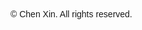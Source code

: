 <!DOCTYPE html>
<html lang="en">
<head>
  <meta charset="UTF-8">
  <meta name="viewport" content="width=device-width, initial-scale=1.0">
  <title>Chen Xin | Cellist, Composer & Music Producer</title>
  <meta name="description" content="Chen Xin is a classically trained cellist and music producer blending classical traditions with contemporary sounds. Explore his compositions, performances, and collaborations.">

  <link rel="icon" href="/favicon.ico" type="image/x-icon">

  <script src="https://cdn.tailwindcss.com"></script>
  <script>
    tailwind.config = {
      theme: {
        extend: {
          colors: {
            primary: '#3b82f6',
            secondary: '#8b5cf6'
          },
          borderRadius: {
            none: '0px',
            sm: '4px',
            DEFAULT: '8px',
            md: '12px',
            lg: '16px',
            xl: '20px',
            '2xl': '24px',
            '3xl': '32px',
            full: '9999px',
            button: '8px'
          }
        }
      },
      corePlugins: { preflight: false }
    }
  </script>

  <link rel="preconnect" href="https://fonts.googleapis.com">
  <link rel="preconnect" href="https://fonts.gstatic.com" crossorigin>
  <link href="https://fonts.googleapis.com/css2?family=Pacifico&family=Playfair+Display:wght@400;500;600;700&family=Poppins:wght@300;400;500;600&display=swap" rel="stylesheet">

  <link rel="stylesheet" href="https://cdnjs.cloudflare.com/ajax/libs/remixicon/4.6.0/remixicon.min.css">

  <style>
    :where([class^="ri-"])::before { content: "\f3c2"; }
    html { scroll-behavior: smooth; }
    body { font-family: 'Poppins', sans-serif; transition: background-color 0.3s, color 0.3s; }
    h1, h2, h3, h4, h5, h6 { font-family: 'Playfair Display', serif; }
    .fade-in { opacity: 0; transform: translateY(20px); transition: opacity 0.6s ease-out, transform 0.6s ease-out; }
    .fade-in.visible { opacity: 1; transform: translateY(0); }
    #backToTopBtn { display: none; position: fixed; bottom: 40px; right: 40px; z-index: 100; }
  </style>
</head>
<body class="bg-white dark:bg-gray-900 dark:text-white">

<!-- Hero Section -->
<section class="min-h-screen flex flex-col justify-center items-center text-center p-10 fade-in">
  <h1 class="text-5xl font-bold text-primary mb-6">Chen Xin</h1>
  <p class="text-lg text-gray-700 dark:text-gray-300">Cellist | Composer | Music Producer</p>
  <a href="#about" class="mt-8 inline-block px-6 py-3 bg-primary text-white rounded-full text-lg hover:scale-105 hover:shadow-lg transition">Learn More</a>
</section>

<!-- About Section -->
<section id="about" class="py-20 bg-gray-50 dark:bg-gray-800 fade-in">
  <div class="max-w-4xl mx-auto text-center">
    <h2 class="text-3xl font-bold mb-6">About Me</h2>
    <p class="text-gray-700 dark:text-gray-300 leading-relaxed">
      Chen Xin is a classically trained cellist and music producer who blends tradition and innovation. Starting music at age six on Gulangyu Island, China, he developed a unique connection to sound. After moving to the U.S., he distinguished himself as a principal cellist and competition winner. At Berklee College of Music, he expanded into jazz, blues, and rock, embracing improvisation and modern production techniques. Chen continues pushing artistic boundaries while balancing rigorous academic and professional achievements.
    </p>
  </div>
</section>

<!-- Skills Section -->
<section id="skills" class="py-20 fade-in">
  <div class="max-w-6xl mx-auto text-center">
    <h2 class="text-3xl font-bold mb-6">Skills</h2>
    <div class="grid grid-cols-1 md:grid-cols-3 gap-8 mt-10">
      <div><h3 class="text-xl font-semibold mb-2">Composition</h3><p>Creating original pieces across genres.</p></div>
      <div><h3 class="text-xl font-semibold mb-2">Arranging</h3><p>Adapting works for different ensembles.</p></div>
      <div><h3 class="text-xl font-semibold mb-2">Music Production</h3><p>Producing professional-quality music.</p></div>
      <div><h3 class="text-xl font-semibold mb-2">Commercial Music</h3><p>Scoring for ads and media projects.</p></div>
      <div><h3 class="text-xl font-semibold mb-2">String Writing</h3><p>Expertise in composing for strings.</p></div>
      <div><h3 class="text-xl font-semibold mb-2">Brass Writing</h3><p>Crafting powerful brass arrangements.</p></div>
    </div>
  </div>
</section>

<!-- Projects Section -->
<section id="projects" class="py-20 bg-gray-50 dark:bg-gray-800 fade-in">
  <div class="max-w-6xl mx-auto text-center">
    <h2 class="text-3xl font-bold mb-6">Projects</h2>
    <p class="text-gray-600 dark:text-gray-400 mb-10">Showcasing selected works through YouTube links.</p>
    <a href="https://youtube.com" target="_blank" class="inline-block px-6 py-3 bg-primary text-white rounded-full text-lg hover:scale-105 hover:shadow-lg transition">View Projects</a>
  </div>
</section>

<!-- Music Section -->
<section id="music" class="py-20 fade-in">
  <div class="max-w-6xl mx-auto text-center">
    <h2 class="text-3xl font-bold mb-6">Music</h2>
    <p class="text-gray-600 dark:text-gray-400 mb-10">Listen to Chen Xin's works on QQ Music.</p>
    <a href="https://y.qq.com" target="_blank" class="inline-block px-6 py-3 bg-primary text-white rounded-full text-lg hover:scale-105 hover:shadow-lg transition">Visit QQ Music</a>
  </div>
</section>

<!-- Contact Section -->
<section id="contact" class="py-20 bg-gray-50 dark:bg-gray-800 fade-in">
  <div class="max-w-4xl mx-auto text-center">
    <h2 class="text-3xl font-bold mb-6">Contact</h2>
    <p class="text-gray-600 dark:text-gray-400 mb-6">Feel free to reach out for collaborations or inquiries.</p>
    <p class="text-gray-700 dark:text-gray-300">Email: <a href="mailto:xinchencc22@gmail.com" class="text-primary hover:underline">xinchencc22@gmail.com</a></p>
    <p class="text-gray-700 dark:text-gray-300">Instagram: <a href="https://instagram.com/xinc_22" class="text-primary hover:underline">@xinc_22</a></p>
    <p class="text-gray-700 dark:text-gray-300">WeChat: ww1234wwwwwwwwwww</p>
  </div>
</section>

<!-- Back to Top Button -->
<button id="backToTopBtn" class="px-4 py-3 bg-primary text-white rounded-full hover:bg-blue-700">⬆️ Top</button>

<!-- Footer -->
<footer class="text-center py-8 text-gray-500 text-sm">
  © <span id="year"></span> Chen Xin. All rights reserved.
</footer>

<script>
// Fade in sections when scrolling
const observer = new IntersectionObserver(entries => {
  entries.forEach(entry => {
    if (entry.isIntersecting) {
      entry.target.classList.add('visible');
    }
  });
});
document.querySelectorAll('.fade-in').forEach(section => {
  observer.observe(section);
});

// Back to Top Button
const backToTopBtn = document.getElementById('backToTopBtn');
window.addEventListener('scroll', () => {
  if (window.scrollY > 400) {
    backToTopBtn.style.display = 'block';
  } else {
    backToTopBtn.style.display = 'none';
  }
});
backToTopBtn.addEventListener('click', () => {
  window.scrollTo({ top: 0, behavior: 'smooth' });
});

// Dynamic Year
document.getElementById('year').textContent = new Date().getFullYear();
</script>

</body>
</html>
